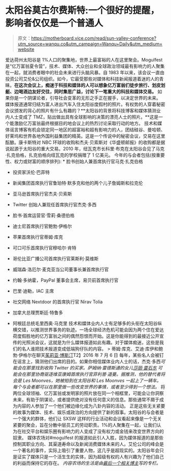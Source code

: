 # 太阳谷莫古尔费斯特:一个很好的提醒，影响者仅仅是一个普通人

> 原文：<https://motherboard.vice.com/read/sun-valley-conference?utm_source=wanqu.co&utm_campaign=Wanqu+Daily&utm_medium=website>

 爱达荷州太阳谷是 1%人口的聚集地，世界上最富裕的人在这里聚会。Mogulfest 是“亿万富翁夏令营”，技术、媒体、大众创业和全球政治领域最有影响力的人聚集在一起，就消费者眼中的社会未来进行头脑风暴。自 1983 年以来，该会议一直由投资公司艾伦&公司组织。如今，它最受那些对媒体和科技新闻报道着迷的人的青睐。**在这次会议上，痴迷于科技和媒体的人可以想象亿万富翁们徒步旅行、划皮划艇、边喝酒边友好交往，同时集思广益，讨论下一笔重大的科技和媒体交易。**  如果你是一个阴谋论者，引导社会变革的无形之手正在握手，以决定世界的未来。  媒体报道通常归结为富人进出汽车入住太阳谷度假村的照片。有权势的人穿着秘密会议颁发的背心的照片有什么有趣的？**太阳谷的背景将科技博客和媒体猜测业内人士变成了 TMZ，贴出做出具有全球影响的决策的漂亮人士的照片。**这是一个能激励亿万富翁最终根据目的地会议上的热烈讨论采取行动的地方。  技术和媒体谣言博客有机会锁定同一地区的超富裕和超有影响力的人，团结硅谷、曼哈顿、好莱坞和世界各地外国利益集团的精英。这是一个传说中的秘密会议，交易在这里酝酿。康卡斯特对 NBC 环球的收购和杰夫·贝索斯对《华盛顿邮报》的收购都是据说起源于太阳谷的重大交易。2010 年，纽瓦克市长科里·布克在太阳谷会见了马克·扎克伯格，扎克伯格向纽瓦克的学校捐赠了 1 亿美元。  今年的与会者包括(按重要性、权力或财富的顺序排列):  *   脸书创始人兼首席执行官马克·扎克伯格

*   投资家沃伦·巴菲特

*   新闻集团首席执行官鲁珀特·默多克和他的两个儿子詹姆斯和拉克伦

*   亚马逊首席执行官杰夫·贝索斯

*   Twitter 创始人兼现任首席执行官杰克·多西

*   脸书·首席运营官·雪莉·桑德伯格

*   迪士尼首席执行官鲍勃·伊格尔

*   苹果首席执行官蒂姆·库克

*   可口可乐首席执行官穆哈尔·肯特

*   哥伦比亚广播公司首席执行官莱斯利·莫维斯

*   威瑞森·洛厄尔·麦克亚当公司董事长兼首席执行官

*   约翰·多纳霍，PayPal 董事会主席，易贝前首席执行官

*   巴里·迪勒，IAC 主席

*   社交网络 Nextdoor 的首席执行官 Nirav Tolia

*   加拿大总理贾斯廷·特鲁多

*   阿根廷总统毛里西奥·马克里  技术和媒体业内人士有足够多的头衔在太阳谷纵横交错，以推测世界事务的轨迹。一场全球经济危机可能会因为两个住在爱达荷度假胜地的亿万富翁之间的偶然怨恨而开始。这是你能得到的最接近公开宣传的光照派会议，这就是为什么媒体报道如此有趣。对于媒体痴迷，这些是我们的名人谁把技术报道变成低端狗仔队的内容。  > 蒂姆·库克、艾迪·库伊和鲍勃·伊格尔在聊天[茱莉亚·博斯汀](/p)T2】2016 年 7 月 6 日  每年，某些名人会被钉在谣言上，猜测他们出席的目的。如果你相信媒体业内人士的话，杰克·多西*可能会在那里找到收购 Twitter 的买家。萨姆纳·雷德斯通的女儿[莎丽·雷石东](http://www.recode.net/2016/6/16/11954388/silicon-valley-viacom-family-drama) *可能*会在那里协商驱逐维亚康姆首席执行官菲利普·道曼。据推测，他的替代者将会是 Les Moonves，她被拍到在太阳谷和 Les Moonves 一起上了一辆车。每个与会者都可以在那里做一些改变世界的事情，或者至少得到一个想法。*  将两位全球领袖、亿万富翁或发明家的照片放在同一个相框里，可能会让你洞察未来，有助于阴谋论，或者提供绝对没有任何意义的信息。那些通常不屑于成为内容的人参加了一个他们被边缘化成为八卦内容的活动。  正是这些无关紧要的故事为媒体、技术、娱乐或政治的方向提供了新的叙事。太阳谷的与会者是一个强大的群体，他们让 SXSW 这样的行业活动和会议看起来像是一个无关紧要的聚会，旨在分散中层员工的劳动职责。1%的人聚集在一起，让我们认为在社交平台和娱乐圈有影响力的人变成了没有权力或金钱来改变世界方向的奴隶。  媒体农场对#mogulfest 的报道如此引人入胜，因为媒体报道的是那些控制其职业方向、其渠道寿命以及新闻消费媒体未来的人。艾伦公司的峰会是一个著名的事件，实际上吸引了重要人物，这几乎是超现实的。太阳谷年会只是证实了媒体只是一个活生生的实体，因为超级有权的人有兴趣为了他们自己的利益而保持它的存在。  *内容农场的生活是由[最后一个相关博主](http://motherboard.vice.com/read/hipster-runoff-the-last-relevant-blogger)写的专栏。*